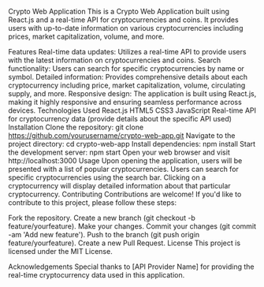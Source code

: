 Crypto Web Application
This is a Crypto Web Application built using React.js and a real-time API for cryptocurrencies and coins. It provides users with up-to-date information on various cryptocurrencies including prices, market capitalization, volume, and more.

Features
Real-time data updates: Utilizes a real-time API to provide users with the latest information on cryptocurrencies and coins.
Search functionality: Users can search for specific cryptocurrencies by name or symbol.
Detailed information: Provides comprehensive details about each cryptocurrency including price, market capitalization, volume, circulating supply, and more.
Responsive design: The application is built using React.js, making it highly responsive and ensuring seamless performance across devices.
Technologies Used
React.js
HTML5
CSS3
JavaScript
Real-time API for cryptocurrency data (provide details about the specific API used)
Installation
Clone the repository: git clone https://github.com/yourusername/crypto-web-app.git
Navigate to the project directory: cd crypto-web-app
Install dependencies: npm install
Start the development server: npm start
Open your web browser and visit http://localhost:3000
Usage
Upon opening the application, users will be presented with a list of popular cryptocurrencies.
Users can search for specific cryptocurrencies using the search bar.
Clicking on a cryptocurrency will display detailed information about that particular cryptocurrency.
Contributing
Contributions are welcome! If you'd like to contribute to this project, please follow these steps:

Fork the repository.
Create a new branch (git checkout -b feature/yourfeature).
Make your changes.
Commit your changes (git commit -am 'Add new feature').
Push to the branch (git push origin feature/yourfeature).
Create a new Pull Request.
License
This project is licensed under the MIT License.

Acknowledgements
Special thanks to [API Provider Name] for providing the real-time cryptocurrency data used in this application.
